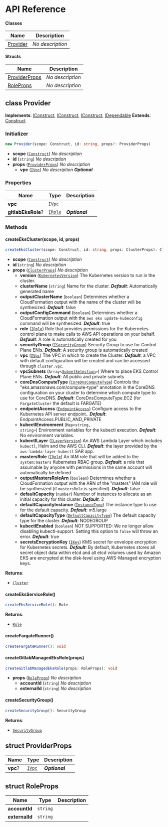 # API Reference

**Classes**

Name|Description
----|-----------
[Provider](#cdk-gitlab-provider)|*No description*


**Structs**

Name|Description
----|-----------
[ProviderProps](#cdk-gitlab-providerprops)|*No description*
[RoleProps](#cdk-gitlab-roleprops)|*No description*



## class Provider  <a id="cdk-gitlab-provider"></a>



__Implements__: [IConstruct](#constructs-iconstruct), [IConstruct](#aws-cdk-core-iconstruct), [IConstruct](#constructs-iconstruct), [IDependable](#aws-cdk-core-idependable)
__Extends__: [Construct](#aws-cdk-core-construct)

### Initializer




```ts
new Provider(scope: Construct, id: string, props?: ProviderProps)
```

* **scope** (<code>[Construct](#aws-cdk-core-construct)</code>)  *No description*
* **id** (<code>string</code>)  *No description*
* **props** (<code>[ProviderProps](#cdk-gitlab-providerprops)</code>)  *No description*
  * **vpc** (<code>[IVpc](#aws-cdk-aws-ec2-ivpc)</code>)  *No description* __*Optional*__



### Properties


Name | Type | Description 
-----|------|-------------
**vpc** | <code>[IVpc](#aws-cdk-aws-ec2-ivpc)</code> | <span></span>
**gitlabEksRole**? | <code>[IRole](#aws-cdk-aws-iam-irole)</code> | __*Optional*__

### Methods


#### createEksCluster(scope, id, props) <a id="cdk-gitlab-provider-createekscluster"></a>



```ts
createEksCluster(scope: Construct, id: string, props: ClusterProps): Cluster
```

* **scope** (<code>[Construct](#aws-cdk-core-construct)</code>)  *No description*
* **id** (<code>string</code>)  *No description*
* **props** (<code>[ClusterProps](#aws-cdk-aws-eks-clusterprops)</code>)  *No description*
  * **version** (<code>[KubernetesVersion](#aws-cdk-aws-eks-kubernetesversion)</code>)  The Kubernetes version to run in the cluster. 
  * **clusterName** (<code>string</code>)  Name for the cluster. __*Default*__: Automatically generated name
  * **outputClusterName** (<code>boolean</code>)  Determines whether a CloudFormation output with the name of the cluster will be synthesized. __*Default*__: false
  * **outputConfigCommand** (<code>boolean</code>)  Determines whether a CloudFormation output with the `aws eks update-kubeconfig` command will be synthesized. __*Default*__: true
  * **role** (<code>[IRole](#aws-cdk-aws-iam-irole)</code>)  Role that provides permissions for the Kubernetes control plane to make calls to AWS API operations on your behalf. __*Default*__: A role is automatically created for you
  * **securityGroup** (<code>[ISecurityGroup](#aws-cdk-aws-ec2-isecuritygroup)</code>)  Security Group to use for Control Plane ENIs. __*Default*__: A security group is automatically created
  * **vpc** (<code>[IVpc](#aws-cdk-aws-ec2-ivpc)</code>)  The VPC in which to create the Cluster. __*Default*__: a VPC with default configuration will be created and can be accessed through `cluster.vpc`.
  * **vpcSubnets** (<code>Array<[SubnetSelection](#aws-cdk-aws-ec2-subnetselection)></code>)  Where to place EKS Control Plane ENIs. __*Default*__: All public and private subnets
  * **coreDnsComputeType** (<code>[CoreDnsComputeType](#aws-cdk-aws-eks-corednscomputetype)</code>)  Controls the "eks.amazonaws.com/compute-type" annotation in the CoreDNS configuration on your cluster to determine which compute type to use for CoreDNS. __*Default*__: CoreDnsComputeType.EC2 (for `FargateCluster` the default is FARGATE)
  * **endpointAccess** (<code>[EndpointAccess](#aws-cdk-aws-eks-endpointaccess)</code>)  Configure access to the Kubernetes API server endpoint.. __*Default*__: EndpointAccess.PUBLIC_AND_PRIVATE
  * **kubectlEnvironment** (<code>Map<string, string></code>)  Environment variables for the kubectl execution. __*Default*__: No environment variables.
  * **kubectlLayer** (<code>[ILayerVersion](#aws-cdk-aws-lambda-ilayerversion)</code>)  An AWS Lambda Layer which includes `kubectl`, Helm and the AWS CLI. __*Default*__: the layer provided by the `aws-lambda-layer-kubectl` SAR app.
  * **mastersRole** (<code>[IRole](#aws-cdk-aws-iam-irole)</code>)  An IAM role that will be added to the `system:masters` Kubernetes RBAC group. __*Default*__: a role that assumable by anyone with permissions in the same account will automatically be defined
  * **outputMastersRoleArn** (<code>boolean</code>)  Determines whether a CloudFormation output with the ARN of the "masters" IAM role will be synthesized (if `mastersRole` is specified). __*Default*__: false
  * **defaultCapacity** (<code>number</code>)  Number of instances to allocate as an initial capacity for this cluster. __*Default*__: 2
  * **defaultCapacityInstance** (<code>[InstanceType](#aws-cdk-aws-ec2-instancetype)</code>)  The instance type to use for the default capacity. __*Default*__: m5.large
  * **defaultCapacityType** (<code>[DefaultCapacityType](#aws-cdk-aws-eks-defaultcapacitytype)</code>)  The default capacity type for the cluster. __*Default*__: NODEGROUP
  * **kubectlEnabled** (<code>boolean</code>)  NOT SUPPORTED: We no longer allow disabling kubectl-support. Setting this option to `false` will throw an error. __*Default*__: true
  * **secretsEncryptionKey** (<code>[IKey](#aws-cdk-aws-kms-ikey)</code>)  KMS secret for envelope encryption for Kubernetes secrets. __*Default*__: By default, Kubernetes stores all secret object data within etcd and   all etcd volumes used by Amazon EKS are encrypted at the disk-level   using AWS-Managed encryption keys.

__Returns__:
* <code>[Cluster](#aws-cdk-aws-eks-cluster)</code>

#### createEksServiceRole() <a id="cdk-gitlab-provider-createeksservicerole"></a>



```ts
createEksServiceRole(): Role
```


__Returns__:
* <code>[Role](#aws-cdk-aws-iam-role)</code>

#### createFargateRunner() <a id="cdk-gitlab-provider-createfargaterunner"></a>



```ts
createFargateRunner(): void
```





#### createGitlabManagedEksRole(props) <a id="cdk-gitlab-provider-creategitlabmanagedeksrole"></a>



```ts
createGitlabManagedEksRole(props: RoleProps): void
```

* **props** (<code>[RoleProps](#cdk-gitlab-roleprops)</code>)  *No description*
  * **accountId** (<code>string</code>)  *No description* 
  * **externalId** (<code>string</code>)  *No description* 




#### createSecurityGroup() <a id="cdk-gitlab-provider-createsecuritygroup"></a>



```ts
createSecurityGroup(): SecurityGroup
```


__Returns__:
* <code>[SecurityGroup](#aws-cdk-aws-ec2-securitygroup)</code>



## struct ProviderProps  <a id="cdk-gitlab-providerprops"></a>






Name | Type | Description 
-----|------|-------------
**vpc**? | <code>[IVpc](#aws-cdk-aws-ec2-ivpc)</code> | __*Optional*__



## struct RoleProps  <a id="cdk-gitlab-roleprops"></a>






Name | Type | Description 
-----|------|-------------
**accountId** | <code>string</code> | <span></span>
**externalId** | <code>string</code> | <span></span>



